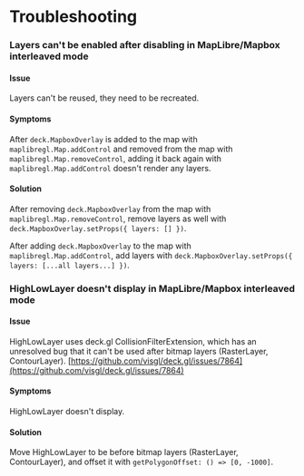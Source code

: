 # Troubleshooting

### Layers can't be enabled after disabling in MapLibre/Mapbox interleaved mode

#### Issue

Layers can't be reused, they need to be recreated.

#### Symptoms

After `deck.MapboxOverlay` is added to the map with `maplibregl.Map.addControl` and removed from the map with `maplibregl.Map.removeControl`, adding it back again with `maplibregl.Map.addControl` doesn't render any layers.

#### Solution

After removing `deck.MapboxOverlay` from the map with `maplibregl.Map.removeControl`, remove layers as well with `deck.MapboxOverlay.setProps({ layers: [] })`.

After adding `deck.MapboxOverlay` to the map with `maplibregl.Map.addControl`, add layers with `deck.MapboxOverlay.setProps({ layers: [...all layers...] })`.

### HighLowLayer doesn't display in MapLibre/Mapbox interleaved mode

#### Issue

HighLowLayer uses deck.gl CollisionFilterExtension, which has an unresolved bug that it can't be used after bitmap layers (RasterLayer, ContourLayer). [https://github.com/visgl/deck.gl/issues/7864](https://github.com/visgl/deck.gl/issues/7864)

#### Symptoms

HighLowLayer doesn't display.

#### Solution

Move HighLowLayer to be before bitmap layers (RasterLayer, ContourLayer), and offset it with `getPolygonOffset: () => [0, -1000]`.
